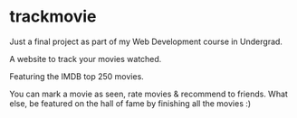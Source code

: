 # trackmovie

Just a final project as part of my Web Development course in Undergrad.

A website to track your movies watched.

Featuring the IMDB top 250 movies.

You can mark a movie as seen, rate movies & recommend to friends. What else, be featured on the hall of fame by finishing all the movies  :)


